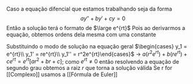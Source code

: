 Caso a equação difencial que estamos trabalhando seja da forma
$$ay''+by'+cy=0$$
Então a solução terá o formato de $\large e^{rt}$
Pois ao derivarmos a equação, obtemos ordens dela mesma com uma constante

Substituindo o modo de solução na equação geral
$\begin{cases} y_1 = e^{rt}\\ y_1' = re^{rt}\\ y_1'' = r^2e^{rt}\end{cases}$ -> $a(r^2e^{rt}) +b(re^{rt})+ce^{rt} = e^{rt}[ar^2+br+c]$; como $e^{rt}\neq 0$ então resolvendo a equação de segundo grau obtemos a raiz _r_ que torna a solução válida
Se r for [[Complexo]] usamos a [[Fórmula de Euler]]
